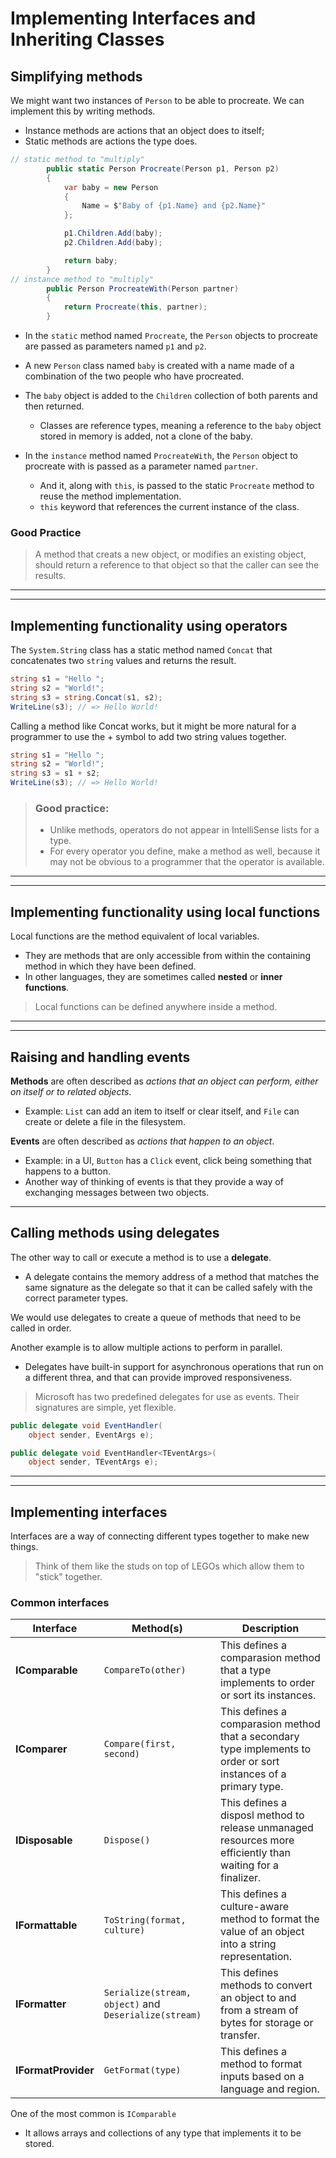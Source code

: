 # Implementing Interfaces and Inheriting Classes
## Simplifying methods 
We might want two instances of `Person` to be able to procreate. We can implement this by writing methods. 
- Instance methods are actions that an object does to itself;
- Static methods are actions the type does. 

```cs
// static method to "multiply" 
        public static Person Procreate(Person p1, Person p2)
        {
            var baby = new Person
            {
                Name = $"Baby of {p1.Name} and {p2.Name}"
            };

            p1.Children.Add(baby);
            p2.Children.Add(baby);

            return baby;
        }
// instance method to "multiply"
        public Person ProcreateWith(Person partner)
        {
            return Procreate(this, partner);
        }
```
- In the `static` method named `Procreate`, the `Person` objects to procreate are passed as parameters named `p1` and `p2`. 
- A new `Person` class named `baby` is created with a name made of a combination of the two people who have procreated. 
- The `baby` object is added to the `Children` collection of both parents and then returned. 
    - Classes are reference types, meaning a reference to the `baby` object stored in memory is added, not a clone of the baby. 

- In the `instance` method named `ProcreateWith`, the `Person` object to procreate with is passed as a parameter named `partner`. 
    - And it, along with `this`, is passed to the static `Procreate` method to reuse the method implementation. 
    - `this` keyword that references the current instance of the class. 

### Good Practice 
> A method that creats a new object, or modifies an existing object, should return a reference to that object so that the caller can see the results. 

--- 
---
## Implementing functionality using operators 
The `System.String` class has a static method named `Concat` that concatenates two `string` values and returns the result. 

```cs 
string s1 = "Hello ";
string s2 = "World!";
string s3 = string.Concat(s1, s2);
WriteLine(s3); // => Hello World!
```

Calling a method like Concat works, but it might be more natural for a programmer to use the + symbol to add two string values together.

```cs
string s1 = "Hello ";
string s2 = "World!";
string s3 = s1 + s2;
WriteLine(s3); // => Hello World!
```

> ### Good practice: 
> - Unlike methods, operators do not appear in IntelliSense lists for a type. 
> - For every operator you define, make a method as well, because it may not be obvious to a programmer that the operator is available. 

---
---
## Implementing functionality using local functions 

Local functions are the method equivalent of local variables. 
- They are methods that are only accessible from within the containing method in which they have been defined. 
- In other languages, they are sometimes called **nested** or **inner functions**. 
> Local functions can be defined anywhere inside a method. 

---
---
## Raising and handling events 

**Methods** are often described as _actions that an object can perform, either on itself or to related objects_. 
- Example: `List` can add an item to itself or clear itself, and `File` can create or delete a file in the filesystem. 

**Events** are often described as _actions that happen to an object_. 
- Example: in a UI, `Button` has a `Click` event, click being something that happens to a button. 
- Another way of thinking of events is that they provide a way of exchanging messages between two objects. 

--- 
## Calling methods using delegates 

The other way to call or execute a method is to use a **delegate**. 
- A delegate contains the memory address of a method that matches the same signature as the delegate so that it can be called safely with the correct parameter types. 

We would use delegates to create a queue of methods that need to be called in order. 

Another example is to allow multiple actions to perform in parallel. 
- Delegates have built-in support for asynchronous operations that run on a different threa, and that can provide improved responsiveness. 

> Microsoft has two predefined delegates for use as events. Their signatures are simple, yet flexible. 
```cs 
public delegate void EventHandler(
    object sender, EventArgs e);

public delegate void EventHandler<TEventArgs>(
    object sender, TEventArgs e);
```
---
---
## Implementing interfaces 

Interfaces are a way of connecting different types together to make new things. 
> Think of them like the studs on top of LEGOs which allow them to "stick" together. 

### Common interfaces 

| Interface | Method(s) | Description |
| --------- | --------- | ----------- |
| **IComparable** | `CompareTo(other)` | This defines a comparasion method that a type implements to order or sort its instances. |
| **IComparer** | `Compare(first, second)` | This defines a comparasion method that a secondary type implements to order or sort instances of a primary type. |
| **IDisposable** | `Dispose()` | This defines a disposl method to release unmanaged resources more efficiently than waiting for a finalizer. |
| **IFormattable** | `ToString(format, culture)` | This defines a culture-aware method to format the value of an object into a string representation. |
| **IFormatter** | `Serialize(stream, object)` and `Deserialize(stream)` | This defines methods to convert an object to and from a stream of bytes for storage or transfer. |
| **IFormatProvider** | `GetFormat(type)` | This defines a method to format inputs based on a language and region. |

One of the most common is `IComparable`
- It allows arrays and collections of any type that implements it to be stored. 